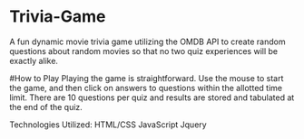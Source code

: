 # Trivia-Game

A fun dynamic movie trivia game utilizing the OMDB API to create random questions about random movies so that no two quiz experiences will be exactly alike.

#How to Play
Playing the game is straightforward. Use the mouse to start the game, and then click on answers to questions within the allotted time limit. There are 10 questions per quiz and results are stored and tabulated at the end of the quiz.

Technologies Utilized:
HTML/CSS
JavaScript
Jquery